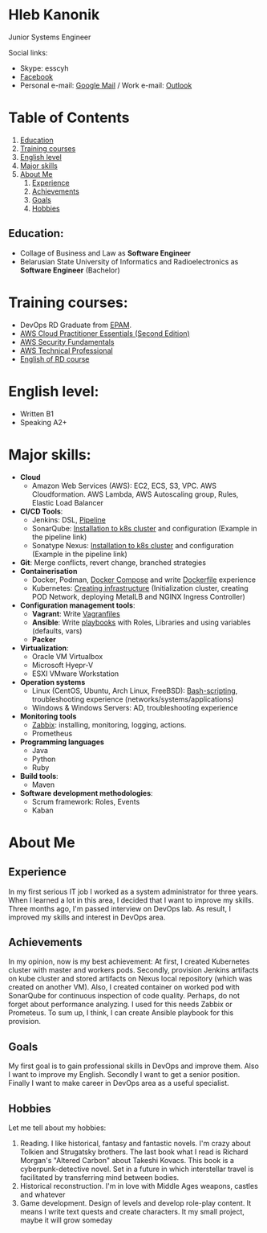 Hleb Kanonik
=
Junior Systems Engineer

Social links:
- Skype: esscyh
- [Facebook](https://facebook.com/HlebKanonik)
- Personal e-mail: [Google Mail](mailto:esscyh@gmail.com) / Work e-mail: [Outlook](mailto:hleb_kanonik@epam.com)

Table of Contents
=
1. [Education](https://github.com/Cyberglamdring/4employers/blob/master/README.md#education)
2. [Training courses](https://github.com/Cyberglamdring/4employers/blob/master/README.md#training-courses)
3. [English level](https://github.com/Cyberglamdring/4employers/blob/master/README.md#english-level)
4. [Major skills](https://github.com/Cyberglamdring/4employers/blob/master/README.md#major-skills)
5. [About Me](https://github.com/Cyberglamdring/4employers/blob/master/README.md#about-me)
    1) [Experience](https://github.com/Cyberglamdring/4employers/blob/master/README.md#experience)
    2) [Achievements](https://github.com/Cyberglamdring/4employers/blob/master/README.md#achievements)
    3) [Goals](https://github.com/Cyberglamdring/4employers/blob/master/README.md#goals)
    4) [Hobbies](https://github.com/Cyberglamdring/4employers/blob/master/README.md#hHobbies)
    
Education:
-
- Collage of Business and Law as **Software Engineer**
- Belarusian State University of Informatics and Radioelectronics as **Software Engineer** (Bachelor) 


Training courses:
=
- DevOps RD Graduate from [EPAM](https://epam.com).
- [AWS Cloud Practitioner Essentials (Second Edition)](https://www.dropbox.com/s/dkbhwx9ervuqdbt/AWS%20Cloud%20Practitioner%20Essentials%20%28Second%20Edition%29.pdf?dl=0)
- [AWS Security Fundamentals](https://www.dropbox.com/s/rou6kylw3k8iu14/AWS%20Security%20Fundamentals.pdf?dl=0)
- [AWS Technical Professional](https://www.dropbox.com/s/svqplanotakymrd/AWS%20Training%20%26%20Certification%20-%20Certicate%20of%20Completion-assessment.pdf?dl=0)
- [English of RD course](https://www.dropbox.com/s/olytr0mkzqsrlen/English%20of%20RD.pdf?dl=0)

English level:
=
- Written B1
- Speaking A2+

Major skills:
=
- **Cloud**
    - Amazon Web Services (AWS): EC2, ECS, S3, VPC. AWS Cloudformation. AWS Lambda, AWS Autoscaling group, Rules, Elastic Load Balancer
- **CI/CD Tools**:
    - Jenkins: DSL, [Pipeline](https://github.com/Cyberglamdring/helpRepo/blob/master/Jenkins/Jenkinsfile)
    - SonarQube: [Installation to k8s cluster](https://github.com/Cyberglamdring/helpRepo/tree/master/Jenkins/k8s_sonar) and configuration (Example in the pipeline link)
    - Sonatype Nexus: [Installation to k8s cluster](https://github.com/Cyberglamdring/helpRepo/tree/master/Jenkins/k8s_nexus) and configuration (Example in the pipeline link)
- **Git**: Merge conflicts, revert change, branched strategies
- **Containerisation**
    - Docker, Podman, [Docker Compose](https://github.com/Cyberglamdring/docker/tree/master/Day3/docker-compose) and write [Dockerfile](https://github.com/Cyberglamdring/docker/tree/master/Day2/Dockerfiles) experience 
    - Kubernetes: [Creating infrastructure](https://github.com/Cyberglamdring/helpRepo/blob/master/k8s/scripts/k8s-master-install.sh) (Initialization cluster, creating POD Network, deploying MetalLB and NGINX Ingress Controller)
- **Configuration management tools**: 
    - **Vagrant**: Write [Vagranfiles](https://github.com/Cyberglamdring/zabbix/blob/master/day02/Vagrantfile)
    - **Ansible**: Write [playbooks](https://github.com/Cyberglamdring/ansible/tree/master/Day04) with Roles, Libraries and using variables (defaults, vars)
    - **Packer**
- **Virtualization**:
    - Oracle VM Virtualbox
    - Microsoft Hyepr-V
    - ESXI VMware Workstation
- **Operation systems**
    - Linux (CentOS, Ubuntu, Arch Linux, FreeBSD): [Bash-scripting](https://github.com/Cyberglamdring/zabbix/tree/master/day02/scripts), troubleshooting experience (networks/systems/applications)
    - Windows & Windows Servers: AD, troubleshooting experience
- **Monitoring tools**
    - [Zabbix](https://github.com/Cyberglamdring/zabbix): installing, monitoring, logging, actions.
    - Prometheus
- **Programming languages**
    - Java
    - Python
    - Ruby
- **Build tools**:
    - Maven
- **Software development methodologies**:
    - Scrum framework: Roles, Events 
    - Kaban

About Me
=
Experience
-
In my first serious IT job I worked as a system administrator for three years. When I learned a lot in this area, I decided that I want to improve my skills. Three months ago, I'm passed interview on DevOps lab. As result, I improved my skills and interest in DevOps area.

Achievements
-
In my opinion, now is my best achievement: At first, I created Kubernetes cluster with master and workers pods. Secondly, provision Jenkins artifacts on kube cluster and stored artifacts on Nexus local repository (which was created on another VM). Also, I created container on worked pod with SonarQube for continuous inspection of code quality. Perhaps, do not forget about performance analyzing. I used for this needs Zabbix or Prometeus. To sum up, I think, I can create Ansible playbook for this provision.

Goals
-
My first goal is to gain professional skills in DevOps and improve them. Also I want to improve my English. Secondly I want to get a senior position. Finally I want to make career in DevOps area as a useful specialist.

Hobbies
-
Let me tell about my hobbies:
1.	Reading. I like historical, fantasy and fantastic novels. I'm crazy about Tolkien and Strugatsky brothers. The last book what I read is Richard Morgan's "Altered Carbon" about Takeshi Kovacs. This book is a cyberpunk-detective novel. Set in a future in which interstellar travel is facilitated by transferring mind between bodies.
2.	Historical reconstruction. I'm in love with Middle Ages weapons, castles and whatever
3.	Game development. Design of levels and develop role-play content. It means I write text quests and create characters. It my small project, maybe it will grow someday
